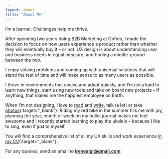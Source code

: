 ```yaml
---
layout: about
title: "About Me"
---
```


I’m a learner. Challenges help me thrive.

After spending two years doing B2B Marketing at Onfido, I made the decision to focus on how users experience a product rather than whether they will eventually buy it – or not. UX design is about understanding user and business needs in equal measure, and finding a middle-ground between the two.

I enjoy solving problems and coming up with universal solutions that will stand the test of time and will make sense to as many users as possible.

I thrive in environments that evolve and adapt quickly, and I’m not afraid to learn new things, start using new tools and take on board new projects – if anything, that makes me the happiest employee on Earth.

When I’m not designing, I love to [read](reading-list) and [write](blog), talk (a lot) or take [photos](https://www.flickr.com/photos/25124902@N04/sets/72157671009291723){:target="_blank"}. Riding my red bike in the summer fills me with joy, planning the year, month or week on my bullet journal makes me feel awesome and I recently started learning to play the ukelele – because I like to sing, even if just to myself.

You will find a comprehensive list of all my UX skills and work experience [in my CV](Irene_Alegre_CV.pdf){:target="_blank"}.

For any queries, send an email to **<irenealgi@gmail.com>**
